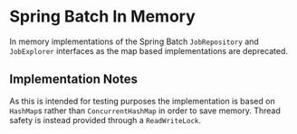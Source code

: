 Spring Batch In Memory
======================

In memory implementations of the Spring Batch `JobRepository` and `JobExplorer` interfaces as the map based implementations are deprecated.


Implementation Notes
--------------------

As this is intended for testing purposes the implementation is based on `HashMap`s rather than `ConcurrentHashMap` in order to save memory. Thread safety is instead provided through a `ReadWriteLock`.

